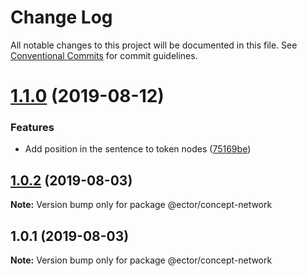 # Change Log

All notable changes to this project will be documented in this file.
See [Conventional Commits](https://conventionalcommits.org) for commit guidelines.

# [1.1.0](https://github.com/parmentf/ector-monorepo/compare/@ector/concept-network@1.0.2...@ector/concept-network@1.1.0) (2019-08-12)


### Features

* Add position in the sentence to token nodes ([75169be](https://github.com/parmentf/ector-monorepo/commit/75169be))





## [1.0.2](https://github.com/parmentf/ector-monorepo/compare/@ector/concept-network@1.0.1...@ector/concept-network@1.0.2) (2019-08-03)

**Note:** Version bump only for package @ector/concept-network





## 1.0.1 (2019-08-03)

**Note:** Version bump only for package @ector/concept-network
